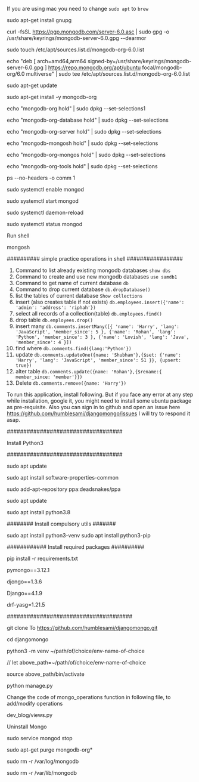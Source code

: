 If you are using mac you need to change `sudo apt` to `brew`

sudo apt-get install gnupg

curl -fsSL https://pgp.mongodb.com/server-6.0.asc | sudo gpg -o /usr/share/keyrings/mongodb-server-6.0.gpg --dearmor

sudo touch /etc/apt/sources.list.d/mongodb-org-6.0.list

echo "deb [ arch=amd64,arm64 signed-by=/usr/share/keyrings/mongodb-server-6.0.gpg ] https://repo.mongodb.org/apt/ubuntu focal/mongodb-org/6.0 multiverse" | sudo tee /etc/apt/sources.list.d/mongodb-org-6.0.list

sudo apt-get update

sudo apt-get install -y mongodb-org


echo "mongodb-org hold" | sudo dpkg --set-selections1

echo "mongodb-org-database hold" | sudo dpkg --set-selections

echo "mongodb-org-server hold" | sudo dpkg --set-selections

echo "mongodb-mongosh hold" | sudo dpkg --set-selections

echo "mongodb-org-mongos hold" | sudo dpkg --set-selections

echo "mongodb-org-tools hold" | sudo dpkg --set-selections

ps --no-headers -o comm 1

sudo systemctl enable mongod

sudo systemctl start mongod

sudo systemctl daemon-reload

sudo systemctl status mongod

Run shell

mongosh

########## simple practice operations in shell #################

1. Command to list already existing mongodb databases
    `show dbs`
2. Command to create and use new mongodb databases
    `use samdb1`
3. Command to get name of current database
    `db`
4. Command to drop current database
    `db.dropDatabase()`
5. list the tables of current database
    `Show collections`
6. insert (also creates table if not exists)
    `db.employees.insert({'name': 'admin': 'address': 'riphah'})`
8. select all records of a collection(table)
    `db.employees.find()`
7. drop table
    `db.employees.drop()`
9. insert many
    `db.comments.insertMany([{
        'name': 'Harry',
        'lang': 'JavaScript',
        'member_since': 5
        },
        {'name': 'Rohan',
        'lang': 'Python',
        'member_since': 3
        },
        {'name': 'Lovish',
        'lang': 'Java',
        'member_since': 4
    }])`
10. find where
    `db.comments.find({lang:'Python'})`
11. update
    `db.comments.updateOne({name: 'Shubham'},{$set: {'name': 'Harry',
        'lang': 'JavaScript',
        'member_since': 51
    }}, {upsert: true})`
12. alter table
    `db.comments.update({name: 'Rohan'},{$rename:{ member_since: 'member'}})`
13. Delete
    `db.comments.remove({name: 'Harry'})`



To run this application, install following. But if you face any error at any step while installation, google it, you might need to install some ubuntu package as pre-requisite.
Also you can sign in to github and open an issue here https://github.com/humblesami/djangomongo/issues I will try to respond it asap.

###################################

Install Python3

###################################

sudo apt update

sudo apt install software-properties-common

sudo add-apt-repository ppa:deadsnakes/ppa

sudo apt update

sudo apt install python3.8

######## Install compulsory utils #######

sudo apt install python3-venv
sudo apt install python3-pip

############ Install required packages ##########

pip install -r requirements.txt

pymongo==3.12.1

djongo==1.3.6

Django==4.1.9

drf-yasg=1.21.5

######################################

git clone To https://github.com/humblesami/djangomongo.git

cd djangomongo

python3 -m venv ~/path/of/choice/env-name-of-choice

// let above_path=~/path/of/choice/env-name-of-choice

source above_path/bin/activate

python manage.py 

Change the code of mongo_operations function in following file, to add/modify operations

dev_blog/views.py


Uninstall Mongo

sudo service mongod stop

sudo apt-get purge mongodb-org*

sudo rm -r /var/log/mongodb

sudo rm -r /var/lib/mongodb